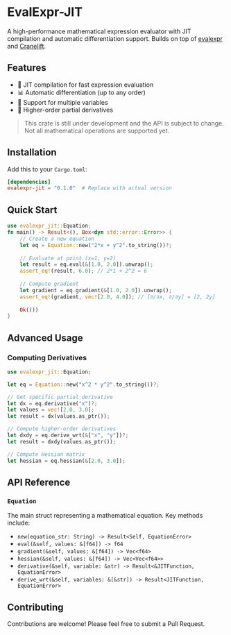 # EvalExpr-JIT

A high-performance mathematical expression evaluator with JIT compilation and automatic differentiation support. Builds on top of [evalexpr](https://github.com/ISibboI/evalexpr) and [Cranelift](https://github.com/bytecodealliance/wasmtime/tree/main/cranelift).

## Features

- 🚀 JIT compilation for fast expression evaluation
- 📊 Automatic differentiation (up to any order)
- 🔢 Support for multiple variables
- 🧮 Higher-order partial derivatives

> This crate is still under development and the API is subject to change. Not all mathematical operations are supported yet.

## Installation

Add this to your `Cargo.toml`:

```toml
[dependencies]
evalexpr-jit = "0.1.0"  # Replace with actual version
```

## Quick Start

```rust
use evalexpr_jit::Equation;
fn main() -> Result<(), Box<dyn std::error::Error>> {
    // Create a new equation
    let eq = Equation::new("2*x + y^2".to_string())?;
    
    // Evaluate at point (x=1, y=2)
    let result = eq.eval(&[1.0, 2.0]).unwrap();
    assert_eq!(result, 6.0); // 2*1 + 2^2 = 6
    
    // Compute gradient
    let gradient = eq.gradient(&[1.0, 2.0]).unwrap();
    assert_eq!(gradient, vec![2.0, 4.0]); // [∂/∂x, ∂/∂y] = [2, 2y]
    
    Ok(())
}
```

## Advanced Usage

### Computing Derivatives

```rust
use evalexpr_jit::Equation;

let eq = Equation::new("x^2 * y^2".to_string())?;

// Get specific partial derivative
let dx = eq.derivative("x")?;
let values = vec![2.0, 3.0];
let result = dx(values.as_ptr());

// Compute higher-order derivatives
let dxdy = eq.derive_wrt(&["x", "y"])?;
let result = dxdy(values.as_ptr());

// Compute Hessian matrix
let hessian = eq.hessian(&[2.0, 3.0]);
```

## API Reference

### `Equation`

The main struct representing a mathematical equation. Key methods include:

- `new(equation_str: String) -> Result<Self, EquationError>`
- `eval(&self, values: &[f64]) -> f64`
- `gradient(&self, values: &[f64]) -> Vec<f64>`
- `hessian(&self, values: &[f64]) -> Vec<Vec<f64>>`
- `derivative(&self, variable: &str) -> Result<&JITFunction, EquationError>`
- `derive_wrt(&self, variables: &[&str]) -> Result<JITFunction, EquationError>`

## Contributing

Contributions are welcome! Please feel free to submit a Pull Request.
